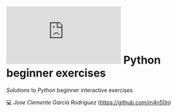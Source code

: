 # ![4Geeks Logo](http://assets.breatheco.de/apis/img/images.php?blob&random&cat=icon&tags=4geeks,16) Python beginner exercises

*Solutions* to *Python* beginner interactive exercises.

💻 _Jose Clemente García Rodríguez_ (<https://github.com/m4n50n>)
